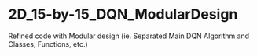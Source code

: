 # 2D_15-by-15_DQN_ModularDesign

Refined code with Modular design (ie. Separated Main DQN Algorithm and Classes, Functions, etc.)
